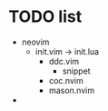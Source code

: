 # TODO list

- neovim
  - init.vim → init.lua
    - ddc.vim
      - snippet
    - coc.nvim
    - mason.nvim
- 
